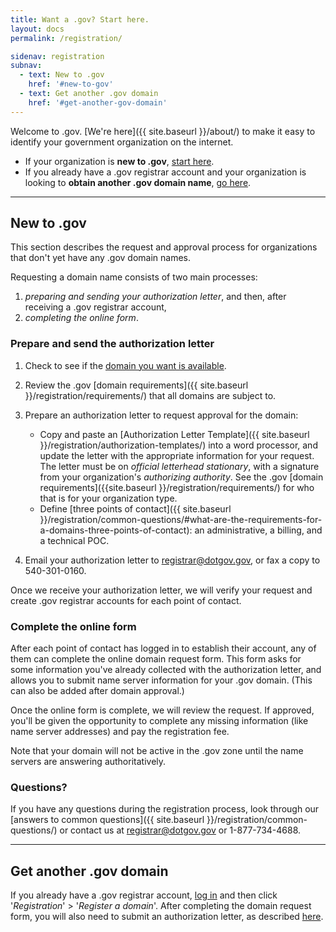 ```yaml
---
title: Want a .gov? Start here.
layout: docs
permalink: /registration/

sidenav: registration
subnav:
  - text: New to .gov
    href: '#new-to-gov'
  - text: Get another .gov domain
    href: '#get-another-gov-domain'
---
```

Welcome to .gov. [We're here]({{ site.baseurl }}/about/) to make it easy to identify your government organization on the internet.

* If your organization is **new to .gov**, [start here](#new-to-gov).
* If you already have a .gov registrar account and your organization is looking to **obtain another .gov domain name**, [go here](#get-another-gov-domain).

***

## New to .gov
This section describes the request and approval process for organizations that don't yet have any .gov domain names.

Requesting a domain name consists of two main processes:

1. _preparing and sending your authorization letter_, and then, after receiving a .gov registrar account,
2. _completing the online form_.

### Prepare and send the authorization letter

1. Check to see if the [domain you want is available](https://domains.dotgov.gov/dotgov-web/registration/whois.xhtml).

2. Review the .gov [domain requirements]({{ site.baseurl }}/registration/requirements/) that all domains are subject to.

3. Prepare an authorization letter to request approval for the domain:

    - Copy and paste an [Authorization Letter Template]({{ site.baseurl }}/registration/authorization-templates/) into a word processor, and update the letter with the appropriate information for your request. The letter must be on *official letterhead stationary*, with a signature from your organization's *authorizing authority*. See the .gov [domain requirements]({{site.baseurl }}/registration/requirements/) for who that is for your organization type.
    - Define [three points of contact]({{ site.baseurl }}/registration/common-questions/#what-are-the-requirements-for-a-domains-three-points-of-contact): an administrative, a billing, and a technical POC.

4. Email your authorization letter to <registrar@dotgov.gov>, or fax a copy to 540-301-0160.

Once we receive your authorization letter, we will verify your request and create .gov registrar accounts for each point of contact.

### Complete the online form

After each point of contact has logged in to establish their account, any of them can complete the online domain request form. This form asks for some information you've already collected with the authorization letter, and allows you to submit name server information for your .gov domain. (This can also be added after domain approval.)

Once the online form is complete, we will review the request. If approved, you'll be given the opportunity to complete any missing information (like name server addresses) and pay the registration fee.

Note that your domain will not be active in the .gov zone until the name servers are answering authoritatively.

### Questions?

If you have any questions during the registration process, look through our [answers to common questions]({{ site.baseurl }}/registration/common-questions/) or contact us at <registrar@dotgov.gov> or 1-877-734-4688.

***

## Get another .gov domain

If you already have a .gov registrar account, [log in](https://domains.dotgov.gov) and then click '_Registration_' > '_Register a domain_'. After completing the domain request form, you will also need to submit an authorization letter, as described [here](#prepare-and-send-the-authorization-letter).
